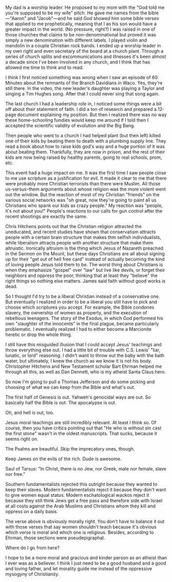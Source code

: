 My dad is a worship leader. He proposed to my mom with the "God told me you're supposed to be my wife" pitch. He gave me names from the bible—"Aaron" and "Jacob"—and he said God showed him some bible verses that applied to me prophetically, meaning that I as his son would have a greater impact in the world. (No pressure, right?) I was raised in one of those churches that claims to be non-denominational but proved it was simply a new denomination with different labels. I played violin and mandolin in a couple Christian rock bands. I ended up a worship leader in my own right and even secretary of the board at a church plant. Through a series of church splits and excommunications and illnesses it's been almost a decade since I've been involved in any church, and I think that has allowed me time to think and to read.

I think I first noticed something was wrong when I saw an episode of 60 Minutes about the remnants of the Branch Davidians in Waco. Yes, they're still there. In the video, the new leader's daughter was playing a Taylor and singing a Tim Hughes song. After that I could never sing that song again.

The last church I had a leadership role in, I noticed some things were a bit off about their statement of faith. I did a ton of research and prepared a 12-page document explaining my position. But then I realized there was no way these home-schooling fundies would keep me around if I told then I accepted the scientific validity of evolution and the Big Bang.

Then people who went to a church I had helped plant (but then left) killed one of their kids by beating them to death with a plumbing supply line. They read a book about how to raise kids god's way and a huge portion of it was about beating them. Thankfully, they are now in prison, and the rest of their kids are now being raised by healthy parents, going to real schools, prom, etc.

This event had a huge impact on me. It was the first time I saw people close to me use scripture as a justification for evil. It made it clear to me that there were probably more Christian terrorists than there were Muslim. All those us-versus-them arguments about whose religion was the more violent went out the window. But the reaction of most of my Christian "friends" on the various social networks was "oh great, now they're going to paint all us Christians who spank our kids as crazy people." My reaction was "people, it's not about you!" People's reactions to our calls for gun control after the recent shootings are exactly the same.

Chris Hitchens points out that the Christian religion attracted the uneducated, and recent studies have shown that conservatism attracts people with a certain brain structure that makes thm selfish individualists, while liberalism attracts people with another structure that make them altruistic. Ironically altruism is the thing which Jesus of Nazareth preached in the Sermon on the Mount, but these days Christians are all about signing up for their "get out of hell free card" instead of actually becoming the kind of loving people Jesus told them to be. The worst thing about Christians is when they emphasize "gospel" over "law" but live like devils, or forget their neighbors and oppress the poor, thinking that at least they "believe" the right things so nothing else matters. James said faith without good works is dead.

So I thought I'd try to be a liberal Christian instead of a conservative one. But eventually I realized in order to be a liberal you still have to pick and choose which scriptures you accept. For example, the Bible condones slavery, the ownership of women as property, and the execution of rebellious teenagers. The story of the Exodus, in which God performed his own "slaughter of the innocents" in the final plague, became particularly problematic. I eventually realized I had to either become a Marcionite heretic or drop the whole thing.

I still have this misguided illusion that I could accept Jesus' teachings and throw everything else out. I had a little bit of trouble with C.S. Lewis' "liar, lunatic, or lord" reasoning. I didn't want to throw out the baby with the bath water, but ultimately, I knew the church as we know it is not his body. Christopher Hitchens and New Testament scholar Bart Ehrman helped me through all this, as well as Dan Dennett, who is my atheist Santa Claus hero.

So now I'm going to pull a Thomas Jefferson and do some picking and choosing of what we can keep from the Bible and what's out.

The first half of Genesis is out. Yahweh's genocidal ways are out. So basically half the Bible is out. The apocalypse is out.

Oh, and hell is out, too.

Jesus moral teachings are still incredibly relevant. At least I think so. Of course, then you have critics pointing out that "He who is without sin cast the first stone" wasn't in the oldest manuscripts. That sucks, because it seems right on.

The Psalms are beautiful. Skip the imprecatory ones, though.

Keep James on the evils of the rich. Dude is awesome.

Saul of Tarsus: "In Christ, there is no Jew, nor Greek, male nor female, slave nor free."

Southern fundamentalists rejected this outright because they wanted to keep their slaves. Modern fundamentalists reject it because they don't want to give women equal status. Modern eschatological wackos reject it because they still think Jews get a free pass and therefore side with Israel at all costs against the Arab Muslims and Christians whom they kill and oppress on a daily basis.

The verse above is obviously morally right. You don't have to balance it out with those verses that say women shouldn't teach because it's obvious which verse is moral and which one is religious. Besides, according to Ehrman, those sections were pseudepigraphal.

Where do I go from here?

I hope to be a more moral and gracious and kinder person as an atheist than I ever was as a believer. I think I just need to be a good husband and a good and loving father, and let morality guide me instead of the oppressive mysogyny of Christianity.